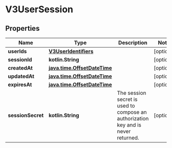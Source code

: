 
# V3UserSession

## Properties
Name | Type | Description | Notes
------------ | ------------- | ------------- | -------------
**userIds** | [**V3UserIdentifiers**](V3UserIdentifiers.md) |  |  [optional]
**sessionId** | **kotlin.String** |  |  [optional]
**createdAt** | [**java.time.OffsetDateTime**](java.time.OffsetDateTime.md) |  |  [optional]
**updatedAt** | [**java.time.OffsetDateTime**](java.time.OffsetDateTime.md) |  |  [optional]
**expiresAt** | [**java.time.OffsetDateTime**](java.time.OffsetDateTime.md) |  |  [optional]
**sessionSecret** | **kotlin.String** | The session secret is used to compose an authorization key and is never returned. |  [optional]



